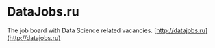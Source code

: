 # DataJobs.ru

The job board with Data Science related vacancies.
[http://datajobs.ru](http://datajobs.ru)